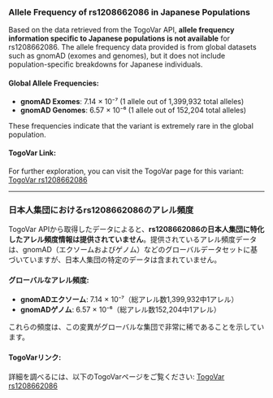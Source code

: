 ### Allele Frequency of rs1208662086 in Japanese Populations

Based on the data retrieved from the TogoVar API, **allele frequency information specific to Japanese populations is not available** for rs1208662086. The allele frequency data provided is from global datasets such as gnomAD (exomes and genomes), but it does not include population-specific breakdowns for Japanese individuals.

#### Global Allele Frequencies:
- **gnomAD Exomes**: 7.14 × 10⁻⁷ (1 allele out of 1,399,932 total alleles)
- **gnomAD Genomes**: 6.57 × 10⁻⁶ (1 allele out of 152,204 total alleles)

These frequencies indicate that the variant is extremely rare in the global population.

#### TogoVar Link:
For further exploration, you can visit the TogoVar page for this variant: [TogoVar rs1208662086](https://togovar.org/variant/5-179820940-G-T)

---

### 日本人集団におけるrs1208662086のアレル頻度

TogoVar APIから取得したデータによると、**rs1208662086の日本人集団に特化したアレル頻度情報は提供されていません**。提供されているアレル頻度データは、gnomAD（エクソームおよびゲノム）などのグローバルデータセットに基づいていますが、日本人集団の特定のデータは含まれていません。

#### グローバルなアレル頻度:
- **gnomADエクソーム**: 7.14 × 10⁻⁷（総アレル数1,399,932中1アレル）
- **gnomADゲノム**: 6.57 × 10⁻⁶（総アレル数152,204中1アレル）

これらの頻度は、この変異がグローバルな集団で非常に稀であることを示しています。

#### TogoVarリンク:
詳細を調べるには、以下のTogoVarページをご覧ください: [TogoVar rs1208662086](https://togovar.org/variant/5-179820940-G-T)